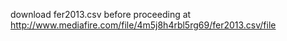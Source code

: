 download fer2013.csv before proceeding at http://www.mediafire.com/file/4m5j8h4rbl5rg69/fer2013.csv/file
